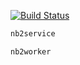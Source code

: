[![Build Status](https://travis-ci.org/volodymyrss/nb2workflow.svg?branch=master)](https://travis-ci.org/volodymyrss/nb2workflow)

```bash
nb2service

nb2worker 
```
